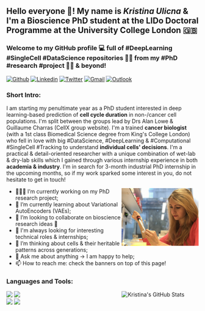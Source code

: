 <!-- Your title -->

## Hello everyone 👋! My name is _Kristina Ulicna_ & I'm a Bioscience PhD student at the LIDo Doctoral Programme at the University College London 🇬🇧

### Welcome to my GitHub profile 💻 full of #DeepLearning #SingleCell #DataScience repositories 👩‍💻 from my #PhD #research #project 👩‍🔬 & beyond!

<!-- Your badges
You can use the website to generate badges: https://shields.io/
-->

[![Github](https://img.shields.io/badge/-Github-000?style=flat&logo=Github&logoColor=white)](https://github.com/KristinaUlicna)
[![Linkedin](https://img.shields.io/badge/-LinkedIn-blue?style=flat&logo=Linkedin&logoColor=white)](https://www.linkedin.com/in/kristinaulicna/)
[![Twitter](https://img.shields.io/twitter/url?style=social&url=https%3A%2F%2Ftwitter.com%2FMartinFerianc)](https://twitter.com/KristinaUlicna)
[![Gmail](https://img.shields.io/badge/-Gmail-Red?style=flat-square&logo=Gmail&logoColor=white&link=mailto:kristina.smith.ulicna@gmail.com)](mailto:kristina.smith.ulicna@gmail.com)
[![Outlook](https://img.shields.io/badge/-Outlook-0078D4?style=flat&logo=Microsoft-Outlook&logoColor=white)](mailto:kristina.ulicna.18@ucl.ac.uk)

<!-- Talking about you -->
### Short Intro:

I am starting my penultimate year as a PhD student interested in deep learning-based prediction of **cell cycle duration** in non-/cancer cell populations. I'm split between the groups lead by Drs Alan Lowe & Guillaume Charras (CellX group website). I'm a trained **cancer biologist** (with a 1st class Biomedical Science degree from King's College London) who fell in love with big #DataScience, #DeepLearning & #Computational #SingleCell #Tracking to understand **individual cells' decisions**. I'm a practical & detail-oriented researcher with a unique combination of wet-lab & dry-lab skills which I gained through various internship experience in both **academia & industry**. I'm in search for 3-month industrial PhD internship in the upcoming months, so if my work sparked some interest in you, do not hesitate to get in touch!

<!-- Any image aligned to the right. Beware the width -->
<img width="40%" align="right" alt="Github" src="https://github.com/KristinaUlicna/KristinaUlicna/blob/master/lab_pic.jpg" />

- 👨🏽‍💻 I’m currently working on my PhD research project;
- 🌱 I’m currently learning about Variational AutoEncoders (VAEs);
- 👯 I’m looking to collaborate on bioscience research ideas 🤝
- 💼 I'm always looking for interesting technical roles & internships;
- 🤔 I’m thinking about cells & their heritable patterns across generations;
- 💬 Ask me about anything -> I am happy to help;
- 📫 How to reach me: check the banners on top of this page!

### Languages and Tools:

<!-- Your github readme stats
You can use this api: https://github.com/martinferianc/github-readme-stats
-->
<p>
  <a href="https://github-readme-stats.vercel.app/api?username=kristinaulicna&show_icons=true">
    <img width="40%" align="right" alt="Kristina's GitHub Stats" src="https://github-readme-stats.vercel.app/api?username=kristinaulicna&show_icons=true&hide_border=true" />
  </a>

  <!-- Your languages and tools. Be careful with the alignment.
  You can use this sites to get logos: https://www.vectorlogo.zone or https://simpleicons.org/
  -->
  <code><img width="10%" src="https://www.vectorlogo.zone/logos/python/python-ar21.svg"></code>
  <code><img width="10%" src="https://www.vectorlogo.zone/logos/jupyter/jupyter-ar21.svg"></code>
  <br />
  <code><img width="10%" src="https://www.vectorlogo.zone/logos/git-scm/git-scm-ar21.svg"></code>
  <code><img width="10%" src="https://www.vectorlogo.zone/logos/atom_io/atom_io-ar21.svg"></code>
</p>
